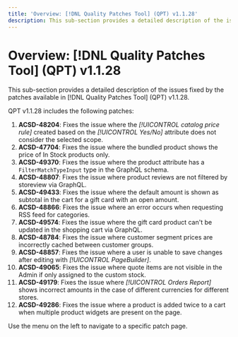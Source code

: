 ```yaml
---
title: 'Overview: [!DNL Quality Patches Tool] (QPT) v1.1.28'
description: This sub-section provides a detailed description of the issues fixed by the patches available in [!DNL Quality Patches Tool] (QPT) v1.1.28.
---
```

# Overview: [!DNL Quality Patches Tool] (QPT) v1.1.28

This sub-section provides a detailed description of the issues fixed by the patches available in [!DNL Quality Patches Tool] (QPT) v1.1.28. 

QPT v1.1.28 includes the following patches:

1. **ACSD-48204**: Fixes the issue where the *[!UICONTROL catalog price rule]* created based on the *[!UICONTROL Yes/No]* attribute does not consider the selected scope.
1. **ACSD-47704**: Fixes the issue where the bundled product shows the price of In Stock products only.
1. **ACSD-49370**: Fixes the issue where the product attribute has a `FilterMatchTypeInput` type in the GraphQL schema.
1. **ACSD-48807**: Fixes the issue where product reviews are not filtered by storeview via GraphQL.
1. **ACSD-49433**: Fixes the issue where the default amount is shown as subtotal in the cart for a gift card with an open amount.
1. **ACSD-48866**: Fixes the issue where an error occurs when requesting RSS feed for categories.
1. **ACSD-49574**: Fixes the issue where the gift card product can't be updated in the shopping cart via GraphQL.
1. **ACSD-48784**: Fixes the issue where customer segment prices are incorrectly cached between customer groups.
1. **ACSD-48857**: Fixes the issue where a user is unable to save changes after editing with *[!UICONTROL PageBuilder]*.
1. **ACSD-49065**: Fixes the issue where quote items are not visible in the Admin if only assigned to the custom stock.
1. **ACSD-49179**: Fixes the issue where *[!UICONTROL Orders Report]* shows incorrect amounts in the case of different currencies for different stores.
1. **ACSD-49286**: Fixes the issue where a product is added twice to a cart when multiple product widgets are present on the page.

Use the menu on the left to navigate to a specific patch page.

